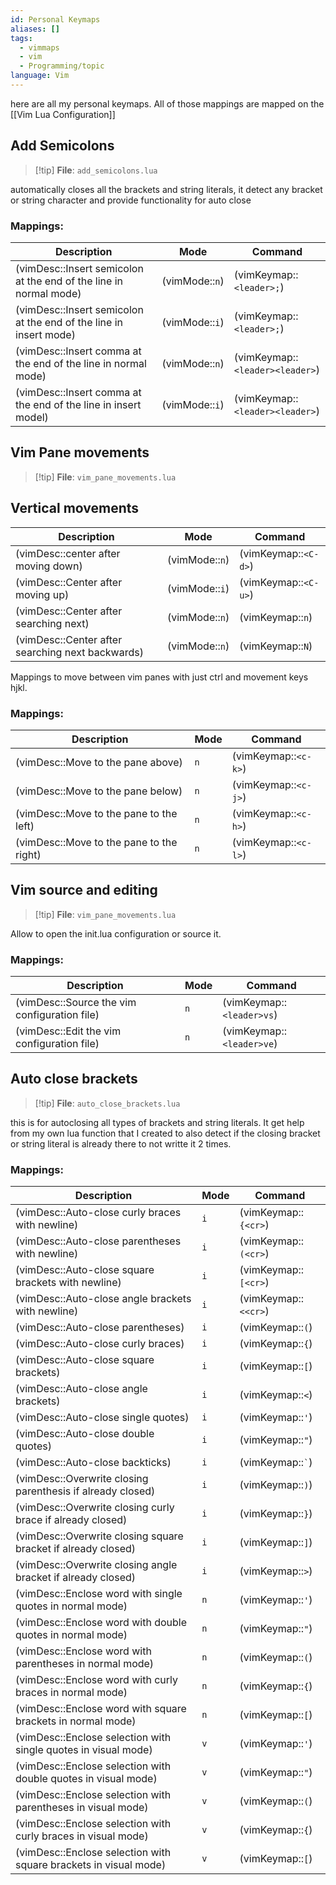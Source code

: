 ```yaml
---
id: Personal Keymaps
aliases: []
tags:
  - vimmaps
  - vim
  - Programming/topic
language: Vim
---
```


here are all my personal keymaps. All of those mappings are mapped on the [[Vim Lua Configuration]]

## Add Semicolons

> [!tip] **File**: `add_semicolons.lua`

automatically closes all the brackets and string literals, it detect any bracket or string character and provide functionality for auto close

### Mappings:

| Description                                                       | Mode           | Command                         |
| ----------------------------------------------------------------- | -------------- | ------------------------------- |
| (vimDesc::Insert semicolon at the end of the line in normal mode) | (vimMode::`n`) | (vimKeymap::`<leader>;`)        |
| (vimDesc::Insert semicolon at the end of the line in insert mode) | (vimMode::`i`) | (vimKeymap::`<leader>;`)        |
| (vimDesc::Insert comma at the end of the line in normal mode)     | (vimMode::`n`) | (vimKeymap::`<leader><leader>`) |
| (vimDesc::Insert comma at the end of the line in insert model)    | (vimMode::`i`) | (vimKeymap::`<leader><leader>`) |

## Vim Pane movements

> [!tip] **File**: `vim_pane_movements.lua`

## Vertical movements

| Description                                      | Mode           | Command              |
| ------------------------------------------------ | -------------- | -------------------- |
| (vimDesc::center after moving down)              | (vimMode::`n`) | (vimKeymap::`<C-d>`) |
| (vimDesc::Center after moving up)                | (vimMode::`i`) | (vimKeymap::`<C-u>`) |
| (vimDesc::Center after searching next)           | (vimMode::`n`) | (vimKeymap::`n`)     |
| (vimDesc::Center after searching next backwards) | (vimMode::`n`) | (vimKeymap::`N`)     |

Mappings to move between vim panes with just ctrl and movement keys hjkl.

### Mappings:

| Description                              | Mode | Command              |
| ---------------------------------------- | ---- | -------------------- |
| (vimDesc::Move to the pane above)        | `n`  | (vimKeymap::`<c-k>`) |
| (vimDesc::Move to the pane below)        | `n`  | (vimKeymap::`<c-j>`) |
| (vimDesc::Move to the pane to the left)  | `n`  | (vimKeymap::`<c-h>`) |
| (vimDesc::Move to the pane to the right) | `n`  | (vimKeymap::`<c-l>`) |

## Vim source and editing

> [!tip] **File**: `vim_pane_movements.lua`

Allow to open the init.lua configuration or source it.

### Mappings:

| Description                                  | Mode | Command                   |
| -------------------------------------------- | ---- | ------------------------- |
| (vimDesc::Source the vim configuration file) | `n`  | (vimKeymap::`<leader>vs`) |
| (vimDesc::Edit the vim configuration file)   | `n`  | (vimKeymap::`<leader>ve`) |

## Auto close brackets

> [!tip] **File**: `auto_close_brackets.lua`

this is for autoclosing all types of brackets and string literals.
It get help from my own lua function that I created to also detect if the closing bracket or string literal is already there to not writte it 2 times.

### Mappings:

| Description                                                      | Mode | Command              |
| ---------------------------------------------------------------- | ---- | -------------------- |
| (vimDesc::Auto-close curly braces with newline)                  | `i`  | (vimKeymap::`{<cr>`) |
| (vimDesc::Auto-close parentheses with newline)                   | `i`  | (vimKeymap::`(<cr>`) |
| (vimDesc::Auto-close square brackets with newline)               | `i`  | (vimKeymap::`[<cr>`) |
| (vimDesc::Auto-close angle brackets with newline)                | `i`  | (vimKeymap::`<<cr>`) |
| (vimDesc::Auto-close parentheses)                                | `i`  | (vimKeymap::`(`)     |
| (vimDesc::Auto-close curly braces)                               | `i`  | (vimKeymap::`{`)     |
| (vimDesc::Auto-close square brackets)                            | `i`  | (vimKeymap::`[`)     |
| (vimDesc::Auto-close angle brackets)                             | `i`  | (vimKeymap::`<`)     |
| (vimDesc::Auto-close single quotes)                              | `i`  | (vimKeymap::`'`)     |
| (vimDesc::Auto-close double quotes)                              | `i`  | (vimKeymap::`"`)     |
| (vimDesc::Auto-close backticks)                                  | `i`  | (vimKeymap::`` ` ``) |
| (vimDesc::Overwrite closing parenthesis if already closed)       | `i`  | (vimKeymap::`)`)     |
| (vimDesc::Overwrite closing curly brace if already closed)       | `i`  | (vimKeymap::`}`)     |
| (vimDesc::Overwrite closing square bracket if already closed)    | `i`  | (vimKeymap::`]`)     |
| (vimDesc::Overwrite closing angle bracket if already closed)     | `i`  | (vimKeymap::`>`)     |
| (vimDesc::Enclose word with single quotes in normal mode)        | `n`  | (vimKeymap::`'`)     |
| (vimDesc::Enclose word with double quotes in normal mode)        | `n`  | (vimKeymap::`"`)     |
| (vimDesc::Enclose word with parentheses in normal mode)          | `n`  | (vimKeymap::`(`)     |
| (vimDesc::Enclose word with curly braces in normal mode)         | `n`  | (vimKeymap::`{`)     |
| (vimDesc::Enclose word with square brackets in normal mode)      | `n`  | (vimKeymap::`[`)     |
| (vimDesc::Enclose selection with single quotes in visual mode)   | `v`  | (vimKeymap::`'`)     |
| (vimDesc::Enclose selection with double quotes in visual mode)   | `v`  | (vimKeymap::`"`)     |
| (vimDesc::Enclose selection with parentheses in visual mode)     | `v`  | (vimKeymap::`(`)     |
| (vimDesc::Enclose selection with curly braces in visual mode)    | `v`  | (vimKeymap::`{`)     |
| (vimDesc::Enclose selection with square brackets in visual mode) | `v`  | (vimKeymap::`[`)     |
